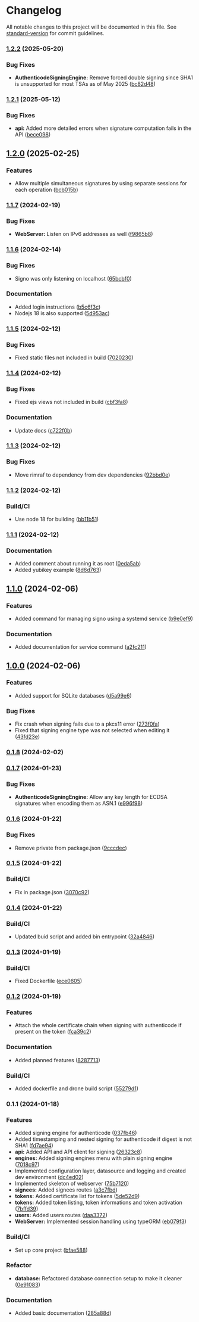 # Changelog

All notable changes to this project will be documented in this file. See [standard-version](https://github.com/conventional-changelog/standard-version) for commit guidelines.

### [1.2.2](https://github.com/gergof/signo/compare/v1.2.1...v1.2.2) (2025-05-20)


### Bug Fixes

* **AuthenticodeSigningEngine:** Remove forced double signing since SHA1 is unsupported for most TSAs as of May 2025 ([bc82d48](https://github.com/gergof/signo/commit/bc82d483dece1df7e3dd2824a94da598ee6e72a8))

### [1.2.1](https://github.com/gergof/signo/compare/v1.2.0...v1.2.1) (2025-05-12)


### Bug Fixes

* **api:** Added more detailed errors when signature computation fails in the API ([bece098](https://github.com/gergof/signo/commit/bece0986c0b0508c5938da3f2d3afb4c2be60c06))

## [1.2.0](https://github.com/gergof/signo/compare/v1.1.7...v1.2.0) (2025-02-25)


### Features

* Allow multiple simultaneous signatures by using separate sessions for each operation ([bcb015b](https://github.com/gergof/signo/commit/bcb015bbfb0d39c5c6515fa11c0327664b79394d))

### [1.1.7](https://github.com/gergof/signo/compare/v1.1.6...v1.1.7) (2024-02-19)


### Bug Fixes

* **WebServer:** Listen on IPv6 addresses as well ([f9865b8](https://github.com/gergof/signo/commit/f9865b8e014e4dab02110776f91e210556bf6ee6))

### [1.1.6](https://github.com/gergof/signo/compare/v1.1.5...v1.1.6) (2024-02-14)


### Bug Fixes

* Signo was only listening on localhost ([65bcbf0](https://github.com/gergof/signo/commit/65bcbf01b79e529bd2ef40a19046ed2544f4661a))


### Documentation

* Added login instructions ([b5c6f3c](https://github.com/gergof/signo/commit/b5c6f3cea75da3cbd38900fb09d0d69d7c801f96))
* Nodejs 18 is also supported ([5d953ac](https://github.com/gergof/signo/commit/5d953ac662c64cb3d1de4260c822c92ad23377c3))

### [1.1.5](https://github.com/gergof/signo/compare/v1.1.4...v1.1.5) (2024-02-12)


### Bug Fixes

* Fixed static files not included in build ([7020230](https://github.com/gergof/signo/commit/70202308d5610a28b4ea652bc286014fb618a1f5))

### [1.1.4](https://github.com/gergof/signo/compare/v1.1.3...v1.1.4) (2024-02-12)


### Bug Fixes

* Fixed ejs views not included in build ([cbf3fa8](https://github.com/gergof/signo/commit/cbf3fa87fe7f9c2f1600a4ae5c8abaf20d9db6c4))


### Documentation

* Update docs ([c722f0b](https://github.com/gergof/signo/commit/c722f0b918c94374460d5bb7a67eee0df2c3a58a))

### [1.1.3](https://github.com/gergof/signo/compare/v1.1.2...v1.1.3) (2024-02-12)


### Bug Fixes

* Move rimraf to dependency from dev dependencies ([92bbd0e](https://github.com/gergof/signo/commit/92bbd0ecc41b7d37963509d6a12505b501521023))

### [1.1.2](https://github.com/gergof/signo/compare/v1.1.1...v1.1.2) (2024-02-12)


### Build/CI

* Use node 18 for building ([bb11b51](https://github.com/gergof/signo/commit/bb11b5169a7f2ee838f6a67516670e4f2426dc65))

### [1.1.1](https://github.com/gergof/signo/compare/v1.1.0...v1.1.1) (2024-02-12)


### Documentation

* Added comment about running it as root ([0eda5ab](https://github.com/gergof/signo/commit/0eda5abcd4b42772a0f0ac06eb8c7598bb6dcd5b))
* Added yubikey example ([8d6d763](https://github.com/gergof/signo/commit/8d6d763d81c4cda10bd95a9c6db4b2834c099f83))

## [1.1.0](https://github.com/gergof/signo/compare/v1.0.0...v1.1.0) (2024-02-06)


### Features

* Added command for managing signo using a systemd service ([b9e0ef9](https://github.com/gergof/signo/commit/b9e0ef913c0fc5dd97725b77ee6c6aa1536f7f95))


### Documentation

* Added documentation for service command ([a2fc211](https://github.com/gergof/signo/commit/a2fc211797f0aa7d639754b6e5467271cf0da6bc))

## [1.0.0](https://github.com/gergof/signo/compare/v0.1.8...v1.0.0) (2024-02-06)


### Features

* Added support for SQLite databases ([d5a99e6](https://github.com/gergof/signo/commit/d5a99e69964664b5b6c0527a67eb420b408d841d))


### Bug Fixes

* Fix crash when signing fails due to a pkcs11 error ([273f0fa](https://github.com/gergof/signo/commit/273f0fa52fc6e1db0cae0aec5ecc56849abcb0ce))
* Fixed that signing engine type was not selected when editing it ([43fd23e](https://github.com/gergof/signo/commit/43fd23e91a078b8c5650ed2149c07833381cb973))

### [0.1.8](https://github.com/gergof/signo/compare/v0.1.7...v0.1.8) (2024-02-02)

### [0.1.7](https://github.com/gergof/signo/compare/v0.1.6...v0.1.7) (2024-01-23)


### Bug Fixes

* **AuthenticodeSigningEngine:** Allow any key length for ECDSA signatures when encoding them as ASN.1 ([e996f98](https://github.com/gergof/signo/commit/e996f9881d391e2ef9ee6bfd69e2c19b58e1fa7f))

### [0.1.6](https://github.com/gergof/signo/compare/v0.1.5...v0.1.6) (2024-01-22)


### Bug Fixes

* Remove private from package.json ([9cccdec](https://github.com/gergof/signo/commit/9cccdec0781799f47e23f58273c7fa77a087d32e))

### [0.1.5](https://github.com/gergof/signo/compare/v0.1.4...v0.1.5) (2024-01-22)


### Build/CI

* Fix in package.json ([3070c92](https://github.com/gergof/signo/commit/3070c92e93ebf10d1f0b3a02fddb16d1e71bc78f))

### [0.1.4](https://github.com/gergof/signo/compare/v0.1.3...v0.1.4) (2024-01-22)


### Build/CI

* Updated buid script and added bin entrypoint ([32a4846](https://github.com/gergof/signo/commit/32a48468f1bfb60d4cb77d3484d221e5726f99cd))

### [0.1.3](https://github.com/gergof/signo/compare/v0.1.2...v0.1.3) (2024-01-19)


### Build/CI

* Fixed Dockerfile ([ece0605](https://github.com/gergof/signo/commit/ece06056172f612a07893e01f8f157af5afa516d))

### [0.1.2](https://github.com/gergof/signo/compare/v0.1.1...v0.1.2) (2024-01-19)


### Features

* Attach the whole certificate chain when signing with authenticode if present on the token ([fca39c2](https://github.com/gergof/signo/commit/fca39c2a94aeab5b5f5af71308928956c4c08b22))


### Documentation

* Added planned features ([8287713](https://github.com/gergof/signo/commit/82877132cd38bb87bb4867c67543daf7899cf4d6))


### Build/CI

* Added dockerfile and drone build script ([55279d1](https://github.com/gergof/signo/commit/55279d1f2e449b907e93573a31235e182e97984b))

### 0.1.1 (2024-01-18)


### Features

* Added signing engine for authenticode ([037fb46](https://github.com/gergof/signo/commit/037fb461b4800bead723af6f7d783b3194b5493b))
* Added timestamping and nested signing for authenticode if digest is not SHA1 ([fd7ae94](https://github.com/gergof/signo/commit/fd7ae949af79aa6df00f3a0c7abe51087420ec13))
* **api:** Added API and API client for signing ([26323c8](https://github.com/gergof/signo/commit/26323c8b41d52d49f353ff1b48065402a2555ce5))
* **engines:** Added signing engines menu with plain signing engine ([7018c97](https://github.com/gergof/signo/commit/7018c97abcecade3dee44148d160bac4eae0556f))
* Implemented configuration layer, datasource and logging and created dev environment ([dc4ed02](https://github.com/gergof/signo/commit/dc4ed029ce48b5fe4eb06db3ecf69b9480ae4636))
* Implemented skeleton of webserver ([75b7120](https://github.com/gergof/signo/commit/75b71207849e92bb1bf0fc55f940ab2cfceefdee))
* **signees:** Added signees routes ([a3c7fbd](https://github.com/gergof/signo/commit/a3c7fbdc162f7839aeaebc0bc85c0fbf565f3fc4))
* **tokens:** Added certificate list for tokens ([5de52d9](https://github.com/gergof/signo/commit/5de52d988d241eed3fae65c0b6b3ddf485cdcaac))
* **tokens:** Added token listing, token informations and token activation ([7bffd39](https://github.com/gergof/signo/commit/7bffd3915db4e8f9492dc4a0419ac24a2ae6fcba))
* **users:** Added users routes ([daa3372](https://github.com/gergof/signo/commit/daa337271522467de18e69385076d9f28525c812))
* **WebServer:** Implemented session handling using typeORM ([eb079f3](https://github.com/gergof/signo/commit/eb079f38f62f7c3811557a24b4f8a03d179538da))


### Build/CI

* Set up core project ([bfae588](https://github.com/gergof/signo/commit/bfae5889134dc3e2ab445621cbd091fb6ae2dae8))


### Refactor

* **database:** Refactored database connection setup to make it cleaner ([0e91083](https://github.com/gergof/signo/commit/0e91083012359b99f55cad97f8a40454bfb686c9))


### Documentation

* Added basic documentation ([285a88d](https://github.com/gergof/signo/commit/285a88db2f7e838e404672f18a679ca454e31137))
